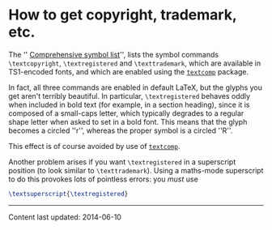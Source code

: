 # How to get copyright, trademark, etc.

The ''
[Comprehensive symbol list](./FAQ-symbols.html)'', lists
the symbol commands `\textcopyright`,
`\textregistered` and `\texttrademark`, which are available in
TS1-encoded fonts, and which are enabled using the
[`textcomp`](https://ctan.org/pkg/textcomp) package.

In fact, all three commands are enabled in default LaTeX, but the
glyphs you get aren't terribly beautiful.  In particular,
`\textregistered` behaves oddly when included in bold text (for
example, in a section heading), since it is composed of a small-caps
letter, which typically degrades to a regular shape letter when asked
to set in a bold font.  This means that the glyph becomes a circled
''r'', whereas the proper symbol is a circled ''R''.

This effect is of course avoided by use of [`textcomp`](https://ctan.org/pkg/textcomp).

Another problem arises if you want `\textregistered` in a
superscript position (to look similar to `\texttrademark`).
Using a maths-mode superscript to do this provokes lots of pointless
errors: you _must_ use
```latex
\textsuperscript{\textregistered}
```


----

Content last updated: 2014-06-10
